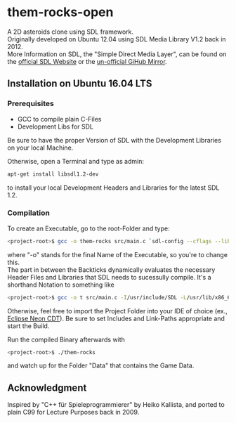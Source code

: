 # them-rocks-open
A 2D asteroids clone using SDL framework.   
Originally developed on Ubuntu 12.04 using SDL Media Library V1.2 back in 2012.  
More Information on SDL, the "Simple Direct Media Layer", can be found on the [official SDL Website][1] or the [un-official GiHub Mirror][2].

## Installation on Ubuntu 16.04 LTS
### Prerequisites
* GCC to compile plain C-Files
* Development Libs for SDL

Be sure to have the proper Version of SDL with the Development Libraries on your local Machine.

Otherwise, open a Terminal and type as admin: 
```bash
apt-get install libsdl1.2-dev
```
to install your local Development Headers and Libraries for the latest SDL 1.2.

### Compilation
To create an Executable, go to the root-Folder and type:
```bash
<project-root>$ gcc -o them-rocks src/main.c `sdl-config --cflags --libs`
``` 
where "-o" stands for the final Name of the Executable, so you're to change this.  
The part in between the Backticks dynamically evaluates the necessary Header Files and Libraries
that SDL needs to sucessully compile. It's a shorthand Notation to something like
```bash
<project-root>$ gcc -o t src/main.c -I/usr/include/SDL -L/usr/lib/x86_64-linux-gnu -lSDL
```

Otherwise, feel free to import the Project Folder into your IDE of choice (ex., [Eclipse Neon CDT][3]). Be sure to set Includes and Link-Paths appropriate and start the Build.

Run the compiled Binary afterwards with
```bash
<project-root>$ ./them-rocks
```
and watch up for the Folder "Data" that contains the Game Data.

## Acknowledgment
Inspired by "C++ für Spieleprogrammierer" by Heiko Kallista, and ported to plain C99 for Lecture Purposes back in 2009.

[1]: https://www.libsdl.org/
[2]: https://github.com/spurious/SDL-mirror
[3]: http://www.eclipse.org/downloads/packages/eclipse-ide-cc-developers/neon1a